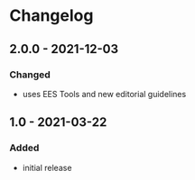 # Changelog

## 2.0.0 - 2021-12-03

### Changed

- uses EES Tools and new editorial guidelines


## 1.0 - 2021-03-22

### Added

- initial release
